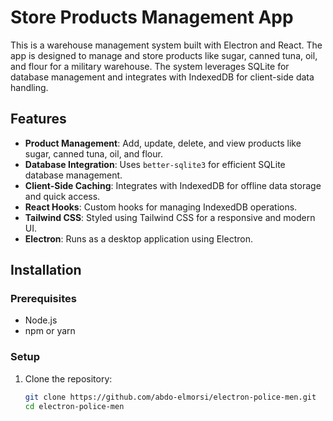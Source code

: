 # Store Products Management App

This is a warehouse management system built with Electron and React. The app is designed to manage and store products like sugar, canned tuna, oil, and flour for a military warehouse. The system leverages SQLite for database management and integrates with IndexedDB for client-side data handling.

## Features

- **Product Management**: Add, update, delete, and view products like sugar, canned tuna, oil, and flour.
- **Database Integration**: Uses `better-sqlite3` for efficient SQLite database management.
- **Client-Side Caching**: Integrates with IndexedDB for offline data storage and quick access.
- **React Hooks**: Custom hooks for managing IndexedDB operations.
- **Tailwind CSS**: Styled using Tailwind CSS for a responsive and modern UI.
- **Electron**: Runs as a desktop application using Electron.

## Installation

### Prerequisites

- Node.js
- npm or yarn

### Setup

1. Clone the repository:

   ```bash
   git clone https://github.com/abdo-elmorsi/electron-police-men.git
   cd electron-police-men
